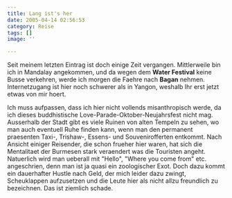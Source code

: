 ```yaml
---
title: Lang ist's her
date: 2005-04-14 02:56:53
category: Reise
tags: []
image: ''

---
```


Seit meinem letzten Eintrag ist doch einige Zeit vergangen. Mittlerweile bin ich in Mandalay angekommen, und da wegen dem **Water Festival** keine Busse verkehren, werde ich morgen die Faehre nach **Bagan** nehmen. Internetzugang ist hier noch schwerer als in Yangon, weshalb Ihr erst jetzt etwas von mir hoert.

Ich muss aufpassen, dass ich hier nicht vollends misanthropisch werde, da ich dieses buddhistische Love-Parade-Oktober-Neujahrsfest nicht mag. Ausserhalb der Stadt gibt es viele Ruinen von alten Tempeln zu sehen, wo man auch eventuell Ruhe finden kann, wenn man den permanent praesenten Taxi-, Trishaw-, Essens- und Souvenirofferten entkommt. Nach Ansicht einiger Reisender, die schon frueher hier waren, hat sich die Mentalitaet der Burmesen stark veraendert was die Touristen angeht. Natuerlich wird man ueberall mit "Hello", "Where you come from" etc. angeschrien, denn man ist ja quasi ein zoologischer Exot. Doch dazu kommt ein dauerhafter Hustle nach Geld, der mich leider dazu zwingt, Scheuklappen aufzusetzen und die Leute hier als nicht allzu freundlich zu bezeichnen. Das ist ziemlich schade.
